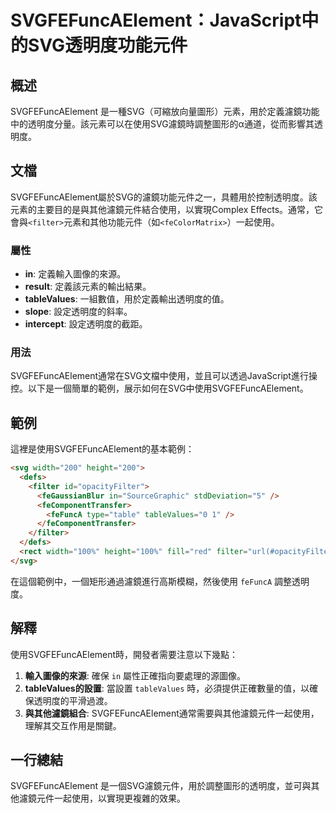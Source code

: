 <!--
Meta Description: # SVGFEFuncAElement：JavaScript中的SVG透明度功能元件 ## 概述 SVGFEFuncAElement 是一種SVG（可縮放向量圖形）元素，用於定義濾鏡功能中的透明度分量。該元素可以在使用SVG濾鏡時調整圖形的α通道，從而影響其透明度。 ## 文檔 SVGFEFuncA...
Meta Keywords: filter, svgfefuncaelement, tablevalues, svg, width
-->

# SVGFEFuncAElement：JavaScript中的SVG透明度功能元件

## 概述
SVGFEFuncAElement 是一種SVG（可縮放向量圖形）元素，用於定義濾鏡功能中的透明度分量。該元素可以在使用SVG濾鏡時調整圖形的α通道，從而影響其透明度。

## 文檔
SVGFEFuncAElement屬於SVG的濾鏡功能元件之一，具體用於控制透明度。該元素的主要目的是與其他濾鏡元件結合使用，以實現Complex Effects。通常，它會與`<filter>`元素和其他功能元件（如`<feColorMatrix>`）一起使用。

### 屬性
- **in**: 定義輸入圖像的來源。
- **result**: 定義該元素的輸出結果。
- **tableValues**: 一組數值，用於定義輸出透明度的值。
- **slope**: 設定透明度的斜率。
- **intercept**: 設定透明度的截距。

### 用法
SVGFEFuncAElement通常在SVG文檔中使用，並且可以透過JavaScript進行操控。以下是一個簡單的範例，展示如何在SVG中使用SVGFEFuncAElement。

## 範例
這裡是使用SVGFEFuncAElement的基本範例：

```html
<svg width="200" height="200">
  <defs>
    <filter id="opacityFilter">
      <feGaussianBlur in="SourceGraphic" stdDeviation="5" />
      <feComponentTransfer>
        <feFuncA type="table" tableValues="0 1" />
      </feComponentTransfer>
    </filter>
  </defs>
  <rect width="100%" height="100%" fill="red" filter="url(#opacityFilter)" />
</svg>
```

在這個範例中，一個矩形通過濾鏡進行高斯模糊，然後使用 `feFuncA` 調整透明度。

## 解釋
使用SVGFEFuncAElement時，開發者需要注意以下幾點：
1. **輸入圖像的來源**: 確保 `in` 屬性正確指向要處理的源圖像。
2. **tableValues的設置**: 當設置 `tableValues` 時，必須提供正確數量的值，以確保透明度的平滑過渡。
3. **與其他濾鏡組合**: SVGFEFuncAElement通常需要與其他濾鏡元件一起使用，理解其交互作用是關鍵。

## 一行總結
SVGFEFuncAElement 是一個SVG濾鏡元件，用於調整圖形的透明度，並可與其他濾鏡元件一起使用，以實現更複雜的效果。